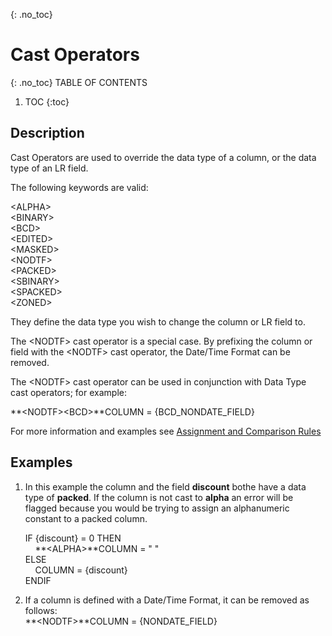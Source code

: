 {: .no_toc}
# Cast Operators 

{: .no_toc}
TABLE OF CONTENTS 
1. TOC
{:toc}  

## Description

Cast Operators are used to override the data type of a column, or the data type of an LR field.

The following keywords are valid:

\<ALPHA>  
\<BINARY>  
\<BCD>  
\<EDITED>  
\<MASKED>  
\<NODTF>  
\<PACKED>  
\<SBINARY>  
\<SPACKED>  
\<ZONED>  

They define the data type you wish to change the column or LR field to.

The \<NODTF> cast operator is a special case. By prefixing the column or field with the \<NODTF> cast operator, the Date/Time Format can be removed.

The \<NODTF> cast operator can be used in conjunction with Data Type cast operators; for example:  

**\<NODTF>\<BCD>**COLUMN = {BCD_NONDATE_FIELD}


For more information and examples see [Assignment and Comparison Rules](../../Assignment-and-Comparison-Rules.md)

## Examples

1. In this example the column and the field **discount** bothe have a data type of **packed**. If the column is not cast to **alpha** an error will be flagged because you would be trying to assign an alphanumeric constant to a packed column.

    IF {discount} = 0 THEN  
    &nbsp;&nbsp;&nbsp; **\<ALPHA>**COLUMN = " "   
    ELSE	  
    &nbsp;&nbsp;&nbsp; COLUMN = {discount}  
    ENDIF  

2. If a column is defined with a Date/Time Format, it can be removed as follows:  
    **\<NODTF>**COLUMN = {NONDATE_FIELD}  
